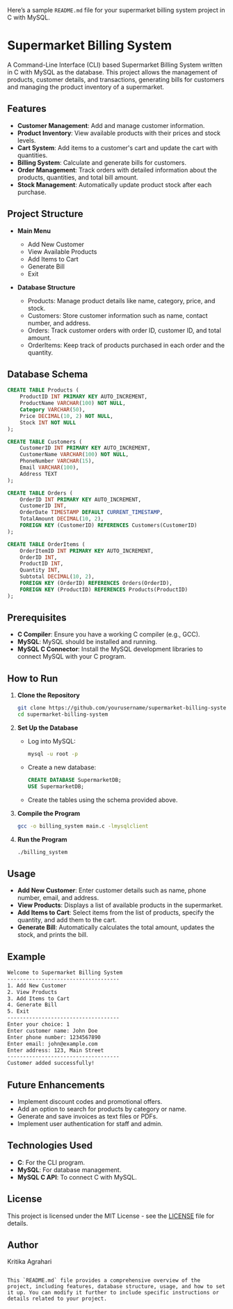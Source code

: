Here’s a sample `README.md` file for your supermarket billing system project in C with MySQL.

# Supermarket Billing System

A Command-Line Interface (CLI) based Supermarket Billing System written in C with MySQL as the database. This project allows the management of products, customer details, and transactions, generating bills for customers and managing the product inventory of a supermarket.

## Features

- **Customer Management**: Add and manage customer information.
- **Product Inventory**: View available products with their prices and stock levels.
- **Cart System**: Add items to a customer's cart and update the cart with quantities.
- **Billing System**: Calculate and generate bills for customers.
- **Order Management**: Track orders with detailed information about the products, quantities, and total bill amount.
- **Stock Management**: Automatically update product stock after each purchase.

## Project Structure

- **Main Menu**
  - Add New Customer
  - View Available Products
  - Add Items to Cart
  - Generate Bill
  - Exit

- **Database Structure**
  - Products: Manage product details like name, category, price, and stock.
  - Customers: Store customer information such as name, contact number, and address.
  - Orders: Track customer orders with order ID, customer ID, and total amount.
  - OrderItems: Keep track of products purchased in each order and the quantity.

## Database Schema

```sql
CREATE TABLE Products (
    ProductID INT PRIMARY KEY AUTO_INCREMENT,
    ProductName VARCHAR(100) NOT NULL,
    Category VARCHAR(50),
    Price DECIMAL(10, 2) NOT NULL,
    Stock INT NOT NULL
);

CREATE TABLE Customers (
    CustomerID INT PRIMARY KEY AUTO_INCREMENT,
    CustomerName VARCHAR(100) NOT NULL,
    PhoneNumber VARCHAR(15),
    Email VARCHAR(100),
    Address TEXT
);

CREATE TABLE Orders (
    OrderID INT PRIMARY KEY AUTO_INCREMENT,
    CustomerID INT,
    OrderDate TIMESTAMP DEFAULT CURRENT_TIMESTAMP,
    TotalAmount DECIMAL(10, 2),
    FOREIGN KEY (CustomerID) REFERENCES Customers(CustomerID)
);

CREATE TABLE OrderItems (
    OrderItemID INT PRIMARY KEY AUTO_INCREMENT,
    OrderID INT,
    ProductID INT,
    Quantity INT,
    Subtotal DECIMAL(10, 2),
    FOREIGN KEY (OrderID) REFERENCES Orders(OrderID),
    FOREIGN KEY (ProductID) REFERENCES Products(ProductID)
);
```

## Prerequisites

- **C Compiler**: Ensure you have a working C compiler (e.g., GCC).
- **MySQL**: MySQL should be installed and running.
- **MySQL C Connector**: Install the MySQL development libraries to connect MySQL with your C program.

## How to Run

1. **Clone the Repository**
   ```bash
   git clone https://github.com/yourusername/supermarket-billing-system.git
   cd supermarket-billing-system
   ```

2. **Set Up the Database**
   - Log into MySQL:
     ```bash
     mysql -u root -p
     ```
   - Create a new database:
     ```sql
     CREATE DATABASE SupermarketDB;
     USE SupermarketDB;
     ```
   - Create the tables using the schema provided above.

3. **Compile the Program**
   ```bash
   gcc -o billing_system main.c -lmysqlclient
   ```

4. **Run the Program**
   ```bash
   ./billing_system
   ```

## Usage

- **Add New Customer**: Enter customer details such as name, phone number, email, and address.
- **View Products**: Displays a list of available products in the supermarket.
- **Add Items to Cart**: Select items from the list of products, specify the quantity, and add them to the cart.
- **Generate Bill**: Automatically calculates the total amount, updates the stock, and prints the bill.

## Example

```bash
Welcome to Supermarket Billing System
------------------------------------
1. Add New Customer
2. View Products
3. Add Items to Cart
4. Generate Bill
5. Exit
------------------------------------
Enter your choice: 1
Enter customer name: John Doe
Enter phone number: 1234567890
Enter email: john@example.com
Enter address: 123, Main Street
------------------------------------
Customer added successfully!
```

## Future Enhancements

- Implement discount codes and promotional offers.
- Add an option to search for products by category or name.
- Generate and save invoices as text files or PDFs.
- Implement user authentication for staff and admin.

## Technologies Used

- **C**: For the CLI program.
- **MySQL**: For database management.
- **MySQL C API**: To connect C with MySQL.

## License

This project is licensed under the MIT License - see the [LICENSE](LICENSE) file for details.

## Author

Kritika Agrahari
```

This `README.md` file provides a comprehensive overview of the project, including features, database structure, usage, and how to set it up. You can modify it further to include specific instructions or details related to your project.
